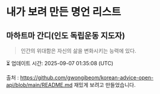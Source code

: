 # 내가 보려 만든 명언 리스트

##  마하트마 간디(인도 독립운동 지도자)
> 인간의 위대함은 자신의 삶을 변화시키는 능력에 있다.


⏳ 업데이트 시간: 2025-09-07 01:35:08 (UTC)

출처 : https://github.com/gwongibeom/korean-advice-open-api/blob/main/README.md
재밌게 보려고 만들었습니다.
